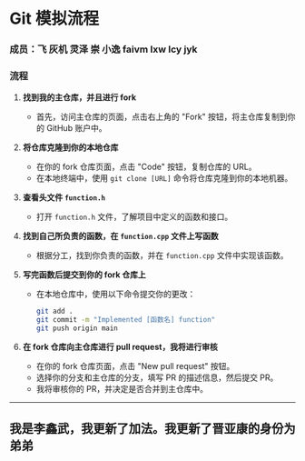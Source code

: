# Git 模拟流程

### 成员：飞 灰机 灵泽 崇 小逸 faivm lxw lcy jyk

### 流程

1. **找到我的主仓库，并且进行 fork**
   - 首先，访问主仓库的页面，点击右上角的 "Fork" 按钮，将主仓库复制到你的 GitHub 账户中。

2. **将仓库克隆到你的本地仓库**
   - 在你的 fork 仓库页面，点击 "Code" 按钮，复制仓库的 URL。
   - 在本地终端中，使用 `git clone [URL]` 命令将仓库克隆到你的本地机器。

3. **查看头文件 `function.h`**
   - 打开 `function.h` 文件，了解项目中定义的函数和接口。

4. **找到自己所负责的函数，在 `function.cpp` 文件上写函数**
   - 根据分工，找到你负责的函数，并在 `function.cpp` 文件中实现该函数。

5. **写完函数后提交到你的 fork 仓库上**
   - 在本地仓库中，使用以下命令提交你的更改：
     ```bash
     git add .
     git commit -m "Implemented [函数名] function"
     git push origin main
     ```

6. **在 fork 仓库向主仓库进行 pull request，我将进行审核**
   - 在你的 fork 仓库页面，点击 "New pull request" 按钮。
   - 选择你的分支和主仓库的分支，填写 PR 的描述信息，然后提交 PR。
   - 我将审核你的 PR，并决定是否合并到主仓库中。
   
---
我是李鑫武，我更新了加法。我更新了晋亚康的身份为弟弟
---
